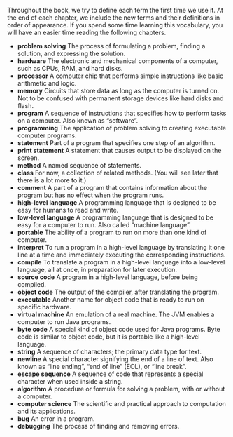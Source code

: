 Throughout the book, we try to define each term the first time we use it. At the end of each chapter, we include the new terms and their definitions in order of appearance. If you spend some time learning this vocabulary, you will have an easier time reading the following chapters.

* **problem solving** The process of formulating a problem, finding a solution, and expressing the solution.
* **hardware** The electronic and mechanical components of a computer, such as CPUs, RAM, and hard disks.
* **processor** A computer chip that performs simple instructions like basic arithmetic and logic.
* **memory** Circuits that store data as long as the computer is turned on. Not to be confused with permanent storage devices like hard disks and flash.
* **program** A sequence of instructions that specifies how to perform tasks on a computer. Also known as “software”.
* **programming** The application of problem solving to creating executable computer programs.
* **statement** Part of a program that specifies one step of an algorithm.
* **print statement** A statement that causes output to be displayed on the screen.
* **method** A named sequence of statements.
* **class** For now, a collection of related methods. (You will see later that there is a lot more to it.)
* **comment** A part of a program that contains information about the program but has no effect when the program runs.
* **high-level language** A programming language that is designed to be easy for humans to read and write.
* **low-level language** A programming language that is designed to be easy for a computer to run. Also called “machine language”.
* **portable** The ability of a program to run on more than one kind of computer.
* **interpret** To run a program in a high-level language by translating it one line at a time and immediately executing the corresponding instructions.
* **compile** To translate a program in a high-level language into a low-level language, all at once, in preparation for later execution.
* **source code** A program in a high-level language, before being compiled.
* **object code** The output of the compiler, after translating the program.
* **executable** Another name for object code that is ready to run on specific hardware.
* **virtual machine** An emulation of a real machine. The JVM enables a computer to run Java programs.
* **byte code** A special kind of object code used for Java programs. Byte code is similar to object code, but it is portable like a high-level language.
* **string** A sequence of characters; the primary data type for text.
* **newline** A special character signifying the end of a line of text. Also known as “line ending”, “end of line” (EOL), or “line break”.
* **escape sequence** A sequence of code that represents a special character when used inside a string.
* **algorithm** A procedure or formula for solving a problem, with or without a computer.
* **computer science** The scientific and practical approach to computation and its applications.
* **bug** An error in a program.
* **debugging** The process of finding and removing errors.